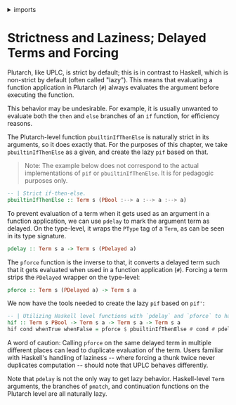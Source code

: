 <details>
<summary> imports </summary>
<p>

```haskell
module Plutarch.Docs.DelayAndForce (hif, pbuiltinIfThenElse) where 
import Plutarch.Prelude
import Plutarch.Internal.Builtin (pbuiltinIfThenElse)
```

</p>
</details>

# Strictness and Laziness; Delayed Terms and Forcing

Plutarch, like UPLC, is strict by default; this is in contrast to Haskell, which is non-strict by default (often called "lazy"). This means that evaluating a function application in Plutarch (`#`) always evaluates the argument before executing the function.

This behavior may be undesirable. For example, it is usually unwanted to evaluate both the `then` and `else` branches of an `if` function, for efficiency reasons.

The Plutarch-level function `pbuiltinIfThenElse` is naturally strict in its
arguments, so it does exactly that. For the purposes of this chapter, we take
`pbuiltinIfThenElse` as a given, and create the lazy `pif` based on that.

> Note: The example below does not correspond to the actual implementations of
> `pif` or `pbuiltinIfThenElse`. It is for pedagogic purposes only.

```hs
-- | Strict if-then-else.
pbuiltinIfThenElse :: Term s (PBool :--> a :--> a :--> a)
```

To prevent evaluation of a term when it gets used as an argument in a function application, we can use `pdelay` to mark the argument term as delayed. On the type-level, it wraps the `PType` tag of a `Term`, as can be seen in its type signature.

```hs
pdelay :: Term s a -> Term s (PDelayed a)
```

The `pforce` function is the inverse to that, it converts a delayed term such that it gets evaluated when used in a function application (`#`). Forcing a term strips the `PDelayed` wrapper on the type-level:

```hs
pforce :: Term s (PDelayed a) -> Term s a
```

We now have the tools needed to create the lazy `pif` based on `pif'`:

```haskell
-- | Utilizing Haskell level functions with `pdelay` and `pforce` to have lazy wrapper around `pif`.
hif :: Term s PBool -> Term s a -> Term s a -> Term s a
hif cond whenTrue whenFalse = pforce $ pbuiltinIfThenElse # cond # pdelay whenTrue # pdelay whenFalse
```

A word of caution: Calling `pforce` on the same delayed term in multiple different places can lead to duplicate evaluation of the term. Users familiar with Haskell's handling of laziness -- where forcing a thunk twice never duplicates computation -- should note that UPLC behaves differently.

Note that `pdelay` is not the only way to get lazy behavior. Haskell-level `Term` arguments, the branches of `pmatch`, and continuation functions on the Plutarch level are all naturally lazy.
